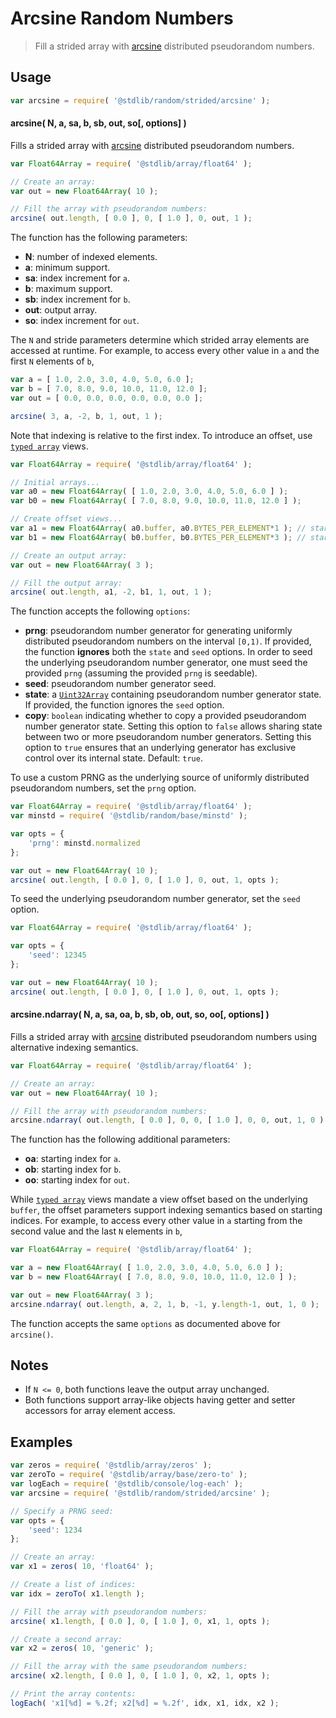 <!--

@license Apache-2.0

Copyright (c) 2023 The Stdlib Authors.

Licensed under the Apache License, Version 2.0 (the "License");
you may not use this file except in compliance with the License.
You may obtain a copy of the License at

   http://www.apache.org/licenses/LICENSE-2.0

Unless required by applicable law or agreed to in writing, software
distributed under the License is distributed on an "AS IS" BASIS,
WITHOUT WARRANTIES OR CONDITIONS OF ANY KIND, either express or implied.
See the License for the specific language governing permissions and
limitations under the License.

-->

# Arcsine Random Numbers

> Fill a strided array with [arcsine][@stdlib/random/base/arcsine] distributed pseudorandom numbers.

<section class="usage">

## Usage

```javascript
var arcsine = require( '@stdlib/random/strided/arcsine' );
```

#### arcsine( N, a, sa, b, sb, out, so\[, options] )

Fills a strided array with [arcsine][@stdlib/random/base/arcsine] distributed pseudorandom numbers.

```javascript
var Float64Array = require( '@stdlib/array/float64' );

// Create an array:
var out = new Float64Array( 10 );

// Fill the array with pseudorandom numbers:
arcsine( out.length, [ 0.0 ], 0, [ 1.0 ], 0, out, 1 );
```

The function has the following parameters:

-   **N**: number of indexed elements.
-   **a**: minimum support.
-   **sa**: index increment for `a`.
-   **b**: maximum support.
-   **sb**: index increment for `b`.
-   **out**: output array.
-   **so**: index increment for `out`.

The `N` and stride parameters determine which strided array elements are accessed at runtime. For example, to access every other value in `a` and the first `N` elements of `b`,

```javascript
var a = [ 1.0, 2.0, 3.0, 4.0, 5.0, 6.0 ];
var b = [ 7.0, 8.0, 9.0, 10.0, 11.0, 12.0 ];
var out = [ 0.0, 0.0, 0.0, 0.0, 0.0, 0.0 ];

arcsine( 3, a, -2, b, 1, out, 1 );
```

Note that indexing is relative to the first index. To introduce an offset, use [`typed array`][mdn-typed-array] views.

<!-- eslint-disable stdlib/capitalized-comments -->

```javascript
var Float64Array = require( '@stdlib/array/float64' );

// Initial arrays...
var a0 = new Float64Array( [ 1.0, 2.0, 3.0, 4.0, 5.0, 6.0 ] );
var b0 = new Float64Array( [ 7.0, 8.0, 9.0, 10.0, 11.0, 12.0 ] );

// Create offset views...
var a1 = new Float64Array( a0.buffer, a0.BYTES_PER_ELEMENT*1 ); // start at 2nd element
var b1 = new Float64Array( b0.buffer, b0.BYTES_PER_ELEMENT*3 ); // start at 4th element

// Create an output array:
var out = new Float64Array( 3 );

// Fill the output array:
arcsine( out.length, a1, -2, b1, 1, out, 1 );
```

The function accepts the following `options`:

-   **prng**: pseudorandom number generator for generating uniformly distributed pseudorandom numbers on the interval `[0,1)`. If provided, the function **ignores** both the `state` and `seed` options. In order to seed the underlying pseudorandom number generator, one must seed the provided `prng` (assuming the provided `prng` is seedable).
-   **seed**: pseudorandom number generator seed.
-   **state**: a [`Uint32Array`][@stdlib/array/uint32] containing pseudorandom number generator state. If provided, the function ignores the `seed` option.
-   **copy**: `boolean` indicating whether to copy a provided pseudorandom number generator state. Setting this option to `false` allows sharing state between two or more pseudorandom number generators. Setting this option to `true` ensures that an underlying generator has exclusive control over its internal state. Default: `true`.

To use a custom PRNG as the underlying source of uniformly distributed pseudorandom numbers, set the `prng` option.

```javascript
var Float64Array = require( '@stdlib/array/float64' );
var minstd = require( '@stdlib/random/base/minstd' );

var opts = {
    'prng': minstd.normalized
};

var out = new Float64Array( 10 );
arcsine( out.length, [ 0.0 ], 0, [ 1.0 ], 0, out, 1, opts );
```

To seed the underlying pseudorandom number generator, set the `seed` option.

```javascript
var Float64Array = require( '@stdlib/array/float64' );

var opts = {
    'seed': 12345
};

var out = new Float64Array( 10 );
arcsine( out.length, [ 0.0 ], 0, [ 1.0 ], 0, out, 1, opts );
```

#### arcsine.ndarray( N, a, sa, oa, b, sb, ob, out, so, oo\[, options] )

Fills a strided array with [arcsine][@stdlib/random/base/arcsine] distributed pseudorandom numbers using alternative indexing semantics.

```javascript
var Float64Array = require( '@stdlib/array/float64' );

// Create an array:
var out = new Float64Array( 10 );

// Fill the array with pseudorandom numbers:
arcsine.ndarray( out.length, [ 0.0 ], 0, 0, [ 1.0 ], 0, 0, out, 1, 0 );
```

The function has the following additional parameters:

-   **oa**: starting index for `a`.
-   **ob**: starting index for `b`.
-   **oo**: starting index for `out`.

While [`typed array`][mdn-typed-array] views mandate a view offset based on the underlying `buffer`, the offset parameters support indexing semantics based on starting indices. For example, to access every other value in `a` starting from the second value and the last `N` elements in `b`,

```javascript
var Float64Array = require( '@stdlib/array/float64' );

var a = new Float64Array( [ 1.0, 2.0, 3.0, 4.0, 5.0, 6.0 ] );
var b = new Float64Array( [ 7.0, 8.0, 9.0, 10.0, 11.0, 12.0 ] );

var out = new Float64Array( 3 );
arcsine.ndarray( out.length, a, 2, 1, b, -1, y.length-1, out, 1, 0 );
```

The function accepts the same `options` as documented above for `arcsine()`.

</section>

<!-- /.usage -->

<section class="notes">

## Notes

-   If `N <= 0`, both functions leave the output array unchanged.
-   Both functions support array-like objects having getter and setter accessors for array element access.

</section>

<!-- /.notes -->

<section class="examples">

## Examples

<!-- eslint no-undef: "error" -->

```javascript
var zeros = require( '@stdlib/array/zeros' );
var zeroTo = require( '@stdlib/array/base/zero-to' );
var logEach = require( '@stdlib/console/log-each' );
var arcsine = require( '@stdlib/random/strided/arcsine' );

// Specify a PRNG seed:
var opts = {
    'seed': 1234
};

// Create an array:
var x1 = zeros( 10, 'float64' );

// Create a list of indices:
var idx = zeroTo( x1.length );

// Fill the array with pseudorandom numbers:
arcsine( x1.length, [ 0.0 ], 0, [ 1.0 ], 0, x1, 1, opts );

// Create a second array:
var x2 = zeros( 10, 'generic' );

// Fill the array with the same pseudorandom numbers:
arcsine( x2.length, [ 0.0 ], 0, [ 1.0 ], 0, x2, 1, opts );

// Print the array contents:
logEach( 'x1[%d] = %.2f; x2[%d] = %.2f', idx, x1, idx, x2 );
```

</section>

<!-- /.examples -->

<!-- Section for related `stdlib` packages. Do not manually edit this section, as it is automatically populated. -->

<section class="related">

</section>

<!-- /.related -->

<!-- Section for all links. Make sure to keep an empty line after the `section` element and another before the `/section` close. -->

<section class="links">

[mdn-typed-array]: https://developer.mozilla.org/en-US/docs/Web/JavaScript/Reference/Global_Objects/TypedArray

[@stdlib/random/base/arcsine]: https://github.com/stdlib-js/stdlib/tree/develop/lib/node_modules/%40stdlib/random/base/arcsine

[@stdlib/array/uint32]: https://github.com/stdlib-js/stdlib/tree/develop/lib/node_modules/%40stdlib/array/uint32

</section>

<!-- /.links -->
